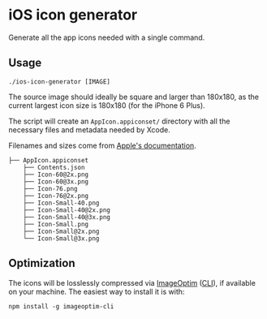 # iOS icon generator

Generate all the app icons needed with a single command.

## Usage

```
./ios-icon-generator [IMAGE]
```

The source image should ideally be square and larger than 180x180, as the current largest icon size is 180x180 (for the iPhone 6 Plus).

The script will create an `AppIcon.appiconset/` directory with all the necessary files and metadata needed by Xcode.

Filenames and sizes come from [Apple's documentation](https://developer.apple.com/library/ios/qa/qa1686/_index.html).

```
├── AppIcon.appiconset
    ├── Contents.json
    ├── Icon-60@2x.png
    ├── Icon-60@3x.png
    ├── Icon-76.png
    ├── Icon-76@2x.png
    ├── Icon-Small-40.png
    ├── Icon-Small-40@2x.png
    ├── Icon-Small-40@3x.png
    ├── Icon-Small.png
    ├── Icon-Small@2x.png
    └── Icon-Small@3x.png
```


## Optimization

The icons will be losslessly compressed via [ImageOptim](https://github.com/pornel/ImageOptim) ([CLI](https://github.com/JamieMason/ImageOptim-CLI)), if available on your machine. The easiest way to install it is with:

```
npm install -g imageoptim-cli
```
